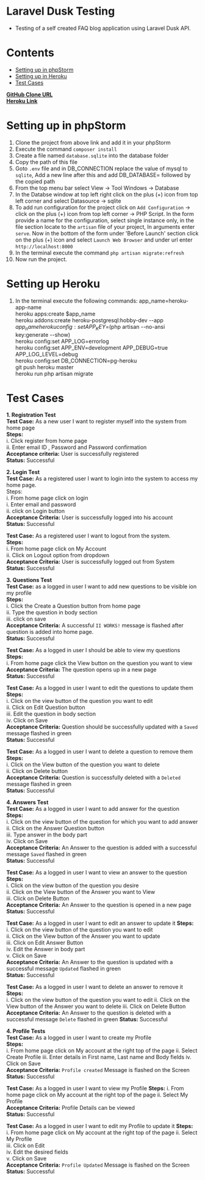 # Laravel Dusk Testing
- Testing of a self created FAQ blog application using Laravel Dusk API.

# Contents
- [Setting up in phpStorm](#setting-up-in-phpStorm)
- [Setting up in Heroku](#setting-up-Heroku)
- [Test Cases](#test-cases)


**[GitHub Clone URL](https://github.com/vinisha99/FAQDusk.git)**                                                               
**[Heroku Link](https://faq-dusk.herokuapp.com/)**


# Setting up in phpStorm
1. Clone the project from above link and add it in your phpStorm
2. Execute the command `composer install`
3. Create a file named `database.sqlite` into the database folder
4. Copy the path of this file
5. Goto `.env` file and in DB_CONNECTION replace the value of mysql to `sqlite`, Add a new line after this and add DB_DATABASE= followed by the copied path
6. From the top menu bar select View -> Tool Windows -> Database
7. In the Databse window at top left right click on the plus (+) icon from top left corner and select Datasource -> sqlite
8. To add run configuration for the project click on `Add Configuration` -> click on the plus (+) icon from top left corner -> PHP Script. In the form provide a name for the configuration, select single instance only, in the file section locate to the `artisan` file of your project, In arguments enter `serve`. Now in the bottom of the form under 'Before Launch' section click on the plus (+) icon and select `Launch Web Browser` and under url enter `http://localhost:8000`
9. In the terminal execute the command `php artisan migrate:refresh`
10. Now run the project.


# Setting up Heroku
1. In the terminal execute the following commands:
app_name=heroku-app-name                                                                                                      
heroku apps:create $app_name                                                                                                   
heroku addons:create heroku-postgresql:hobby-dev --app $app_name                                                          
heroku config:set APP_KEY=$(php artisan --no-ansi key:generate --show)                                                    
heroku config:set APP_LOG=errorlog                                                                                             
heroku config:set APP_ENV=development APP_DEBUG=true APP_LOG_LEVEL=debug                                                      
heroku config:set DB_CONNECTION=pg-heroku                                                                                     
git push heroku master                                                                                                        
heroku run php artisan migrate                                                                                                


# Test Cases  
**1. Registration Test**   
**Test Case:** As a new user I want to register myself into the system from home page                                           
**Steps:**                                                                                                                    
i. Click register from home page                                                                                         
ii. Enter email ID , Password and Password confirmation                                                                       
**Acceptance criteria:** User is successfully registered                                                                         
**Status:** Successful                                                                                                           

**2. Login Test**                                                                                                             
**Test Case:** As a registered user I want to login into the system to access my home page.                                
Steps:                                                                                                                     
i. From home page click on login                                                                                      
i. Enter email and password                                                                                                   
ii. click on Login button                                                                                          
**Acceptance Criteria:** User is successfully logged into his account                                                             
**Status:** Successful                                                                                                        

**Test Case:** As a registered user I want to logout from the system.                                                           
**Steps:**                                                                                                                      
i. From home page click on My Account                                                                                    
ii. Click on Logout option from dropdown                                                                           
**Acceptance Criteria:** User is successfully logged out from System                                                               
**Status:** Successful                                                                                                          

**3. Questions Test**                                                                                                        
**Test Case:** as a logged in user I want to add new questions to be visible ion my profile                                      
**Steps:**                                                                                                                    
i. Click the Create a Question button from home page                                                                      
ii. Type the question in body section                                                                                        
iii. click on save                                                                                                 
**Acceptance Criteria:** A successful `II WORKS!` message is flashed after question is added into home page.                    
**Status:** Successful                                                                                              

**Test Case:** As a logged in user I should be able to view my questions                                                       
**Steps:**                                                                                                                     
i. From home page click the View button on the question you want to view                                                   
**Acceptance Criteria:** The question opens up in a new page                                                                   
**Status:** Successful                                                                                                         

**Test Case:** As a logged in user I want to edit the questions to update them                                            
**Steps:**                                                                                                                      
i. Click on the view button of the question you want to edit                                                               
ii. Click on Edit Question button                                                                                            
iii. Edit the question in body section                                                                                        
iv. Click on Save                                                                                                            
**Acceptance Criteria:** Question should be successfully updated with a `Saved` message flashed in green                        
**Status:** Successful

**Test Case:** As a logged in user I want to delete a question to remove them                                                   
**Steps:**                                                                                                                  
i. Click on the View button of the question you want to delete                                                                                                                         
ii. Click on Delete button                                                                                                                                                     
**Acceptance Criteria:** Question is successfully deleted with a `Deleted` message flashed in green                        
**Status:** Successful                                                                                                  

**4. Answers Test**                                                                                                           
**Test Case:** As a logged in user I want to add answer for the question                                                      
**Steps:**                                                                                                                  
i. Click on the view button of the question for which you want to add answer                                                    
ii. Click on the Answer Question button                                                                                      
iii. Type answer in the body part                                                                                        
iv. Click on Save                                                                                                        
**Acceptance Criteria:** An Answer to the question is added with a successful message `Saved` flashed in green              
**Status:** Successful                                                                                                      

**Test Case:** As a logged in user I want to view an answer to the question
**Steps:**                                                                                                                       
i. Click on the view button of the question you desire                                                                           
ii. Click on the View button of the Answer you want to View                                                                      
iii. Click on Delete Button                                                                                                      
**Acceptance Criteria:** An Answer to the question is opened in a new page                                                  
**Status:** Successful                                                                                                          

**Test Case:** As a logged in user I want to edit an answer to update it
**Steps:**                                                                                                          
i. Click on the view button of the question you want to edit                                                              
ii. Click on the View button of the Answer you want to update                                                             
iii. Click on Edit Answer Button                                                                                                                        
iv. Edit the Answer in body part                                                                                          
v. Click on Save                                                                                                            
**Acceptance Criteria:** An Answer to the question is updated with a successful message `Updated` flashed in green              
**Status:** Successful                                                                                                          

**Test Case:** As a logged in user I want to delete an answer to remove it                                                                                         **Steps:**                                                                                                           
i. Click on the view button of the question you want to edit                                                                                                       ii. Click on the View button of the Answer you want to delete                                                                                                       iii. Click on Delete Button                                                                                                          
**Acceptance Criteria:** An Answer to the question is deleted with a successful message `Delete` flashed in green
**Status:** Successful                                                                                                          

**4. Profile Tests**                                                                                                          
**Test Case:** As a logged in user I want to create my Profile                                                                                                          
**Steps:**                                                                                                          
i. From home page click on My account at the right top of the page                                                                                                 ii. Select Create Profile
iii. Enter details in First name, Last name and Body fields                                                                                                         iv. Click on Save                                                                                                          
**Acceptance Criteria:** `Profile created` Message is flashed on the Screen                                                                                         **Status:** Successful                                                                                                          

**Test Case:** As a logged in user I want to view my Profile                                                                                                       **Steps:**                                                                                                                                                         i. From home page click on My account at the right top of the page                                                                                                 ii. Select My Profile                                                                                                          
**Acceptance Criteria:** Profile Details can be viewed                                                                                                          
**Status:** Successful                                                                                                          

**Test Case:** As a logged in user I want to edit my Profile to update it                                                                                           **Steps:**                                                                                                          
i. From home page click on My account at the right top of the page                                                                                                 ii. Select My Profile                                                                                                          
iii. Click on Edit                                                                                                          
iv. Edit the desired fields                                                                                                          
v. Click on Save                                                                                                          
**Acceptance Criteria:** `Profile Updated` Message is flashed on the Screen                                                                                         **Status:** Successful

